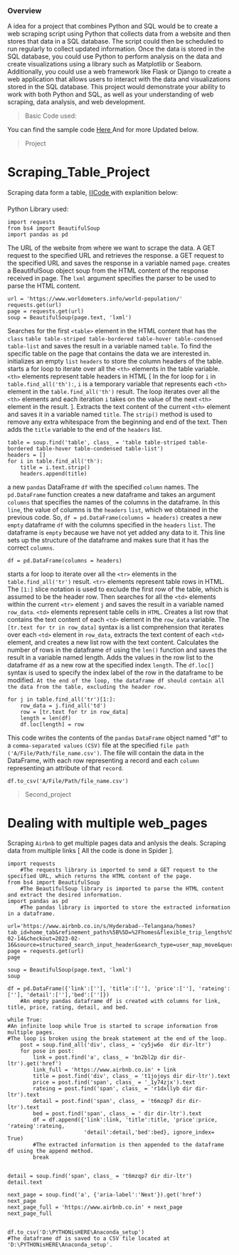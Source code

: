 ### Overview

A idea for a project that combines Python and SQL would be to create a web scraping script using Python that collects data from a website and then stores that data in a SQL database. The script could then be scheduled to run regularly to collect updated information.
Once the data is stored in the SQL database, you could use Python to perform analysis on the data and create visualizations using a library such as Matplotlib or Seaborn. Additionally, you could use a web framework like Flask or Django to create a web application that allows users to interact with the data and visualizations stored in the SQL database.
This project would demonstrate your ability to work with both Python and SQL, as well as your understanding of web scraping, data analysis, and web development.

> Basic Code used:

You can find the sample code <a href="https://github.com/surajbanerjee/Web_scraping/blob/8b445fc1822b3a20d255f7c73af126881fe14c0f/Amazon%20Web%20Scraping%20project.py"> Here </a> And for more Updated below.

> Project

# Scraping_Table_Project

Scraping data form a table, <a href="https://github.com/surajbanerjee/Web_scraping/blob/4b9b0209487db0fe35067fa535f1187966f36349/Scraping_a_Table.py"> ⛓Code </a> with explanition below:

Python Library used:
```
import requests
from bs4 import BeautifulSoup
import pandas as pd
```
The URL of the website from where we want to scrape the data. A GET request to the specified URL and retrieves the response. a GET request to the specified URL and saves the response in a variable named `page`. creates a BeautifulSoup object soup from the HTML content of the response received in page. The `lxml` argument specifies the parser to be used to parse the HTML content.
```
url = 'https://www.worldometers.info/world-population/'
requests.get(url)
page = requests.get(url)
soup = BeautifulSoup(page.text, 'lxml')
```
Searches for the first `<table>` element in the HTML content that has the `class` `table table-striped table-bordered table-hover table-condensed table-list` and saves the result in a variable named `table`. To find the specific table on the page that contains the data we are interested in. initializes an empty `list` `headers` to store the column headers of the table. starts a for loop to iterate over all the `<th>` elements in the table variable. `<th>` elements represent table headers in HTML [ In the for loop for `i` in `table.find_all('th'):`, `i` is a temporary variable that represents each `<th>` element in the `table.find_all('th')` result. The loop iterates over all the `<th>` elements and each iteration `i` takes on the value of the next `<th>` element in the result. ]. Extracts the text content of the current `<th>` element and saves it in a variable named `title`. The `strip()` method is used to remove any extra whitespace from the beginning and end of the text. Then adds the `title` variable to the end of the `headers` list.
```
table = soup.find('table', class_ = 'table table-striped table-bordered table-hover table-condensed table-list')
headers = []
for i in table.find_all('th'):
    title = i.text.strip()
    headers.append(title)
```
a new `pandas` DataFrame `df` with the specified `column` names.
The `pd.DataFrame` function creates a new dataframe and takes an argument `columns` that specifies the names of the columns in the dataframe. In this `line`, the value of columns is the `headers` `list`, which we obtained in the previous code.
So, `df = pd.DataFrame(columns = headers)` creates a new `empty` dataframe `df` with the columns specified in the `headers` `list`. The dataframe is `empty` because we have not yet added any data to it. This line sets up the structure of the dataframe and makes sure that it has the correct `columns`.
```
df = pd.DataFrame(columns = headers)
```
starts a for loop to iterate over all the `<tr>` elements in the `table.find_all('tr')` result. `<tr>` elements represent table rows in HTML. The `[1:]` slice notation is used to exclude the first row of the table, which is assumed to be the header row. Then searches for all the `<td>` elements within the current `<tr>` element `j` and saves the result in a variable named `row_data`. `<td>` elements represent table cells in `HTML`. Creates a list row that contains the text content of each `<td>` element in the `row_data` variable. The `[tr.text for tr in row_data]` syntax is a list comprehension that iterates over each `<td>` element in `row_data`, extracts the text content of each `<td>` element, and creates a new list row with the text content. Calculates the number of rows in the dataframe `df` using the `len()` function and saves the result in a variable named length. Adds the values in the row list to the dataframe `df` as a new row at the specified index `length`. The `df.loc[]` syntax is used to specify the index label of the row in the dataframe to be modified.
`At the end of the loop, the dataframe df should contain all the data from the table, excluding the header row.`
```
for j in table.find_all('tr')[1:]:
    row_data = j.find_all('td')
    row = [tr.text for tr in row_data]
    length = len(df)
    df.loc[length] = row
```
This code writes the contents of the `pandas` `DataFrame` object named "df" to a `comma-separated values` `(CSV)` file at the specified `file path` `('A/File/Path/file_name.csv')`. The file will contain the data in the DataFrame, with each row representing a record and each `column` representing an attribute of that `record`.
```
df.to_csv('A/File/Path/file_name.csv')
```
> Second_project

# Dealing with multiple web_pages

Scraping `Airbnb` to get multiple pages data and anlysis the deals. Scraping data from multiple links [ All the code is done in Spider ].

```
import requests 
    #The requests library is imported to send a GET request to the specified URL, which returns the HTML content of the page.
from bs4 import BeautifulSoup
    #The BeautifulSoup library is imported to parse the HTML content and extract the desired information.
import pandas as pd
    #The pandas library is imported to store the extracted information in a dataframe.

url='https://www.airbnb.co.in/s/Hyderabad--Telangana/homes?tab_id=home_tab&refinement_paths%5B%5D=%2Fhomes&flexible_trip_lengths%5B%5D=one_week&price_filter_input_type=0&price_filter_num_nights=2&date_picker_type=calendar&checkin=2023-02-14&checkout=2023-02-16&source=structured_search_input_header&search_type=user_map_move&query=Hyderabad%2C%20Telangana&place_id=ChIJx9Lr6tqZyzsRwvu6koO3k64&ne_lat=17.48235783903782&ne_lng=78.45147263800379&sw_lat=17.382453793437378&sw_lng=78.35909950739358&zoom=13&search_by_map=true'
page = requests.get(url)
page

soup = BeautifulSoup(page.text, 'lxml')
soup

df = pd.DataFrame({'link':[''], 'title':[''], 'price':[''], 'rateing':[''], 'detail':[''],'bed':['']})
    #An empty pandas dataframe df is created with columns for link, title, price, rating, detail, and bed.

while True:
#An infinite loop while True is started to scrape information from multiple pages. 
#The loop is broken using the break statement at the end of the loop.
    post = soup.find_all('div', class_ = 'cy5jw6o  dir dir-ltr')
    for pose in post:
        link = post.find('a', class_ = 'bn2bl2p dir dir-ltr').get('href')
        link_full = 'https://www.airbnb.co.in' + link
        title = post.find('div', class_ = 't1jojoys dir dir-ltr').text
        price = post.find('span', class_ = '_1y74zjx').text
        rateing = post.find('span', class_ = 'r1dxllyb dir dir-ltr').text
        detail = post.find('span', class_ = 't6mzqp7 dir dir-ltr').text
        bed = post.find('span', class_ = ' dir dir-ltr').text
        df = df.append({'link':link, 'title':title, 'price':price, 'rateing':rateing, 
                        'detail':detail,'bed':bed}, ignore_index= True)
        #The extracted information is then appended to the dataframe df using the append method.
        break
        

detail = soup.find('span', class_ = 't6mzqp7 dir dir-ltr')
detail.text

next_page = soup.find('a', {'aria-label':'Next'}).get('href')
next_page
next_page_full = 'https://www.airbnb.co.in' + next_page
next_page_full


df.to_csv('D:\PYTHONisHERE\Anaconda_setup')
#The dataframe df is saved to a CSV file located at 'D:\PYTHONisHERE\Anaconda_setup'.
```

























